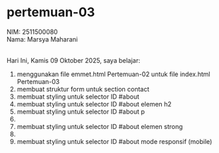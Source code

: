 # pertemuan-03

NIM: 2511500080<br>
Nama: Marsya Maharani <br><br>

Hari Ini, Kamis 09 Oktober 2025, saya belajar:
<ol>
 <li>menggunakan file emmet.html Pertemuan-02 untuk file index.html Pertemuan-03</li>
 <li>membuat struktur form untuk section contact</li>
 <li>membuat styling untuk selector ID #about</li>
 <li>membuat styling untuk selector ID #about elemen h2</li>
 <li>membuat styling untuk selector ID #about p<li>
 <li>membuat styling untuk selector ID #about elemen strong<li>
 <li>membuat styling untuk selector ID #about mode responsif (mobile)</li>
 </ol>